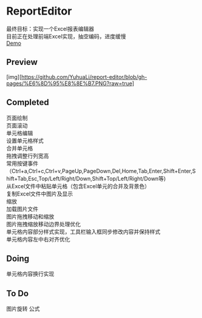 # ReportEditor
最终目标：实现一个Excel报表编辑器  
目前正在处理前端Excel实现，抽空编码，进度缓慢  
[Demo](https://yuhuali.github.io/report-editor)

## Preview
[img][https://github.com/YuhuaLi/report-editor/blob/gh-pages/%E6%8D%95%E8%8E%B7.PNG?raw=true]

## Completed

页面绘制  
页面滚动  
单元格编辑  
设置单元格样式  
合并单元格  
拖拽调整行列宽高  
常用按键事件（Ctrl+a,Ctrl+c,Ctrl+v,PageUp,PageDown,Del,Home,Tab,Enter,Shift+Enter,Shift+Tab,Esc,Top/Left/Right/Down,Shift+Top/Left/Right/Down等)  
从Excel文件中粘贴单元格（包含Excel单元的合并及背景色）  
复制Excel文件中图片及显示  
缩放  
加载图片文件  
图片拖拽移动和缩放  
图片拖拽缩放移动边界处理优化  
单元格内容部分样式实现，工具栏输入框同步修改内容并保持样式  
单元格内容左中右对齐优化

## Doing
单元格内容换行实现

## To Do
图片旋转
公式


